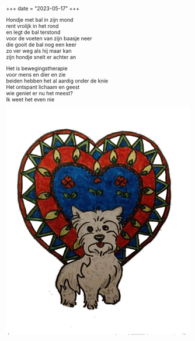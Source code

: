+++
date = "2023-05-17"
+++

Hondje met bal in zijn mond \
rent vrolijk in het rond \
en legt de bal terstond \
voor de voeten van zijn baasje neer \
die gooit de bal nog een keer \
zo ver weg als hij maar kan \
zijn hondje snelt er achter an

Het is bewegingstherapie \
voor mens en dier en zie \
beiden hebben het al aardig onder de knie \
Het ontspant lichaam en geest \
wie geniet er nu het meest? \
Ik weet het even nie

![hond](hondje.png)
